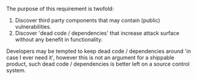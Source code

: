 The purpose of this requirement is twofold:

1. Discover third party components that may contain (public) vulnerabilities.
2. Discover 'dead code / dependencies' that increase attack surface without any benefit in functionality.

Developers may be tempted to keep dead code / dependencies around 'in case I ever need it', 
however this is not an argument for a shippable product, such dead code / dependencies is better left on a source control system.
